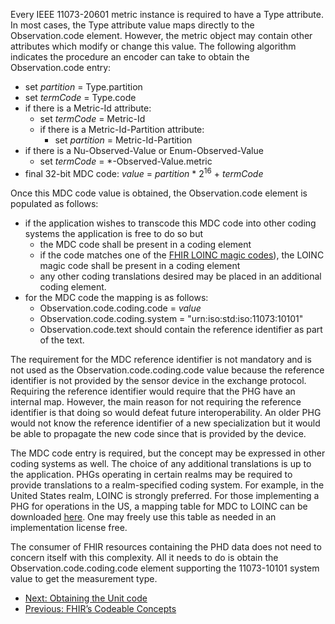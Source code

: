 Every IEEE 11073-20601 metric instance is required to have a Type attribute. In most cases, the Type attribute value maps directly to the Observation.code element. However, the metric object may contain other attributes which modify or change this value. The following algorithm indicates the procedure an encoder can take to obtain the Observation.code entry:

* set *partition* = Type.partition
* set *termCode* = Type.code
* if there is a Metric-Id attribute:
  * set *termCode* = Metric-Id
  * if there is a Metric-Id-Partition attribute:
    * set *partition* = Metric-Id-Partition
* if there is a Nu-Observed-Value or Enum-Observed-Value
  * set *termCode* = *-Observed-Value.metric
* final 32-bit MDC code: *value* = *partition* * 2<sup>16</sup> + *termCode*

Once this MDC code value is obtained, the Observation.code element is populated as follows:

* if the application wishes to transcode this MDC code into other coding systems the application is free to do so but
  * the MDC code shall be present in a coding element
  * if the code matches one of the [FHIR LOINC magic codes]( https://www.hl7.org/fhir/observation-vitalsigns.html)), the LOINC magic code shall be present in a coding element
  * any other coding translations desired may be placed in an additional coding element.
* for the MDC code the mapping is as follows:
  * Observation.code.coding.code = *value*
  * Observation.code.coding.system = "urn:iso:std:iso:11073:10101"
  * Observation.code.text should contain the reference identifier as part of the text.
  
The requirement for the MDC reference identifier is not mandatory and is not used as the Observation.code.coding.code value because the reference identifier is not provided by the sensor device in the exchange protocol. Requiring the reference identifier would require that the PHG have an internal map. However, the main reason for not requiring the reference identifier is that doing so would defeat future interoperability. An older PHG would not know the reference identifier of a new specialization but it would be able to propagate the new code since that is provided by the device.

The MDC code entry is required, but the concept may be expressed in other coding systems as well. The choice of any additional translations is up to the application. PHGs operating in certain realms may be required to provide translations to a realm-specified coding system. For example, in the United States realm, LOINC is strongly preferred. For those implementing a PHG for operations in the US, a mapping table for MDC to LOINC can be downloaded [here](https://loinc.org/file-access/download-id/9385/). One may freely use this table as needed in an implementation license free.
  
The consumer of FHIR resources containing the PHD data does not need to concern itself with this complexity. All it needs to do is obtain the Observation.code.coding.code element supporting the 11073-10101 system value to get the measurement type.

 - [Next: Obtaining the Unit code](ObtainUnitCode.html)
 - [Previous: FHIR’s Codeable Concepts](CodeableConcepts.html)